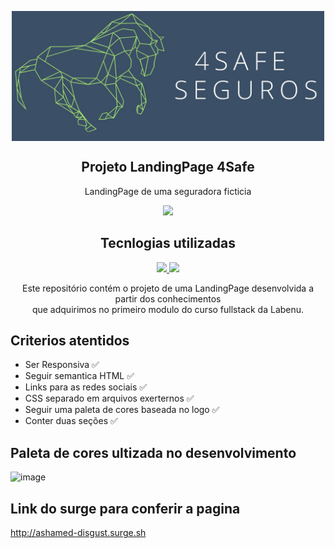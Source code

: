 <!---/*Inserir imagens da pagina aqui*/---->


<p align="center">
 <img width="500px" src="https://github.com/future4code/molina-landing-page15/blob/master/LandingPage/img/logo_mais_4safe.png" align="center" alt="Projeto LandingPage 4safe" />
 <h2 align="center">Projeto LandingPage 4Safe</h2>
 <p align="center">LandingPage de uma seguradora ficticia </p>
</p>

<p align="center">
  <a href="https://labenu.com.br">
   <img src="https://img.shields.io/badge/Supported%20by-Labenu%20%E2%86%92-gray.svg?colorA=61c265&colorB=4CAF50&style=for-the-badge"/>
  </a>
</p>

<h2 align="center"> Tecnlogias utilizadas</h2>

<p align="center">
  <a href="https://www.w3schools.com/css/" >
   <img src="https://img.shields.io/badge/CSS-3%20%E2%86%92-gray.svg?color=1572B6&?style=flat&logo=appveyor"/>
  </a>
  <a href="https://developer.mozilla.org/pt-BR/docs/orphaned/Web/Guide/HTML/HTML5" >
   <img src="https://img.shields.io/badge/HTML-5%20%E2%86%92-gray.svg?color=E34F26&?style=flat&logo=appveyor"/>
  </a>
</p>

<p align="center">
  <p align="center">Este repositório contém o projeto de uma LandingPage desenvolvida a partir dos conhecimentos <br> que adquirimos no primeiro modulo do curso fullstack da Labenu.  </p>
</p>




<h2> Criterios atentidos</h2>

<ul>
  <li>Ser Responsiva                             ✅</li>
  <li>Seguir semantica HTML                      ✅</li>
  <li>Links para as redes sociais                ✅ </li>
  <li>CSS separado em arquivos exerternos        ✅</li>
  <li>Seguir uma paleta de cores baseada no logo ✅</li>
  <li>Conter duas seções                         ✅</li>
</ul>


<h2> Paleta de cores ultizada no desenvolvimento </h2>


![image](https://user-images.githubusercontent.com/83046824/120120372-2e78ca80-c173-11eb-8d17-9cf30fb6ab46.png)



<h2> Link do surge para conferir a pagina</h2>

http://ashamed-disgust.surge.sh

